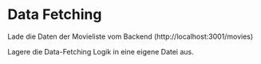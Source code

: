 # Data Fetching

Lade die Daten der Movieliste vom Backend (http://localhost:3001/movies)

Lagere die Data-Fetching Logik in eine eigene Datei aus.
